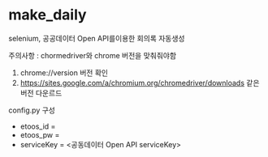 # make_daily
selenium, 공공데이터 Open API를이용한 회의록 자동생성 

주의사항 : chormedriver와 chrome 버전을 맞춰줘야함
1. chrome://version 버전 확인
2. https://sites.google.com/a/chromium.org/chromedriver/downloads 같은 버전 다운르드

config.py 구성
- etoos_id = <Confluence ID>
- etoos_pw = <Confluence PW>
- serviceKey = <공동데이터 Open API serviceKey>